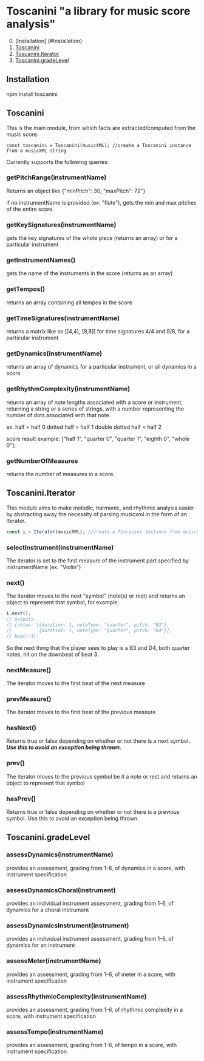 #  Toscanini "a library for music score analysis"
0. [Installation] (#Installation)
1. [Toscanini](#toscanini)
2. [Toscanini.Iterator](#iterator)
3. [Toscanini.gradeLevel](#gradeLevel)

## Installation <a name="Installation"></a>
npm install toscanini

## Toscanini <a name="toscanini"></a>
This is the main module, from which facts are extracted/computed from the music score. 
    
    const toscanini = Toscanini(musicXML); //create a Toscanini instance from a musicXML string

Currently supports the following queries:

### getPitchRange(instrumentName)
Returns an object like {"minPitch": 30, "maxPitch": 72"} 

if no instrumentName is provided (ex: "flute"), gets the min and max pitches of the entire score.

### getKeySignatures(instrumentName)
gets the key signatures of the whole piece (returns an array) or for a particular instrument

### getInstrumentNames()
gets the name of the instruments in the score (returns as an array)
  
### getTempos()
returns an array containing all tempos in the score

### getTimeSignatures(instrumentName)
returns a matrix like so [[4,4], [9,8]] for time signatures 4/4 and 9/8, for a particular instrument

### getDynamics(instrumentName)
returns an array of dynamics for a particular instrument, or all dynamics in a score

### getRhythmComplexity(instrumentName)
returns an array of note lengths associated with a score or instrument, returning a string or a series of strings, with a number representing the number of dots associated with that note.

ex.
half = half 0
dotted half = half 1
double dotted half = half 2

score result example: ["half 1", "quarter 0", "quarter 1", "eighth 0", "whole 0"];

### getNumberOfMeasures
returns the number of measures in a score.

## Toscanini.Iterator <a name="iterator"></a>
This module aims to make melodic, harmonic, and rhythmic analysis easier by abstracting away the necessity of parsing musicxml in the form of an Iterator.

```javascript
const i = Iterator(musicXML); //create a Toscanini instance from musicXML
```

### selectInstrument(instrumentName)
The iterator is set to the first measure of the instrument part specified by instrumentName (ex: "Violin")

### next()
The iterator moves to the next "symbol" (note(s) or rest) and returns an object to represent that symbol, for example:
    
```javascript
i.next();
// outputs:
// {notes: [{duration: 1, noteType: "quarter", pitch: "B3"},
//          {duration: 1, noteType: "quarter", pitch: "D4"}],
// beat: 3};
```

So the next thing that the player sees to play is a B3 and D4, both quarter notes, hit on the downbeat of beat 3.

### nextMeasure()
The iterator moves to the first beat of the next measure

### prevMeasure()
The iterator moves to the first beat of the previous measure


### hasNext()
Returns true or false depending on whether or not there is a next symbol. 
***Use this to avoid an exception being thrown.***

### prev()
The iterator moves to the previous symbol be it a note or rest and returns an object to represent that symbol

### hasPrev()
Returns true or false depending on whether or not there is a previous symbol.
Use this to avoid an exception being thrown.

## Toscanini.gradeLevel <a name="gradeLevel"></a>


### assessDynamics(instrumentName)
provides an assessment, grading from 1-6, of dynamics in a score, with instrument specification


### assessDynamicsChoral(instrument)
provides an individual instrument assessment, grading from 1-6, of dynamics for a choral instrument

### assessDynamicsInstrument(instrument)
provides an individual instrument assessment, grading from 1-6, of dynamics for an instrument

### assessMeter(instrumentName)
provides an assessment, grading from 1-6, of meter in a score, with instrument specification

### assessRhythmicComplexity(instrumentName)
provides an assessment, grading from 1-6, of rhythmic complexity in a score, with instrument specification

### assessTempo(instrumentName)
provides an assessment, grading from 1-6, of tempo in a score, with instrument specification
